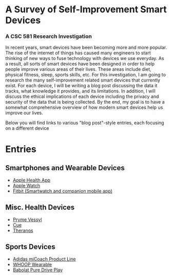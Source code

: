 # A Survey of Self-Improvement Smart Devices
### A CSC 581 Research Investigation

In recent years, smart devices have been becoming more and more popular. The rise of the internet of things has caused many engineers to start thinking of new ways to fuse technology with devices we use everyday. As a result, all sorts of smart devices have been designed in order to help people improve various areas of their lives. These areas include diet, physical fitness, sleep, sports skills, etc. For this investigation, I am going to research the many self-improvement related smart devices that currently exist. For each device, I will be writing a blog post discussing the data it tracks, what knowledge it provides, and its limitations. In addition, I will discuss the ethical implications of each device including the privacy and security of the data that is being collected. By the end, my goal is to have a somewhat comprehensive overview of how modern smart devices help us improve our lives.

Below you will find links to various "blog post"-style entries, each focusing on a different device

# Entries

## Smartphones and Wearable Devices
- [Apple Health App](AppleWatchApp.md)
- [Apple Watch](url)
- [Fitbit (Smartwatch and companion mobile app)](url)

## Misc. Health Devices
- [Pryme Vessyl](url)
- [Cue](url)
- [Theranos](url)

## Sports Devices
- [Adidas miCoach Product Line](url)
- [WHOOP Wearable](url)
- [Babolat Pure Drive Play](url)
